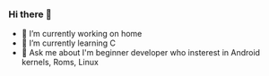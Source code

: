 ### Hi there 👋

- 🔭 I’m currently working on home
- 🌱 I’m currently learning C
- 💬 Ask me about I'm beginner developer who insterest in Android kernels, Roms, Linux
